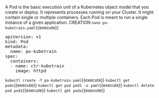 A Pod is the basic execution unit of a Kubernetes object model that you create or deploy.
It represents processes running on your Cluster.
It might contain single or multiple containers.
Each Pod is meant to run a single instance of a given application. 
CREATION
`nano po-kubetrain.yaml`{{execute}}

<pre class="file" data-filename="po-kubetrain.yaml" data-target="replace">
apiVersion: v1
kind: Pod
metadata:
  name: po-kubetrain
spec:
  containers:
  - name: ctr-kubetrain
    image: httpd
</pre>

`kubectl create -f po-kubetrain.yaml`{{execute}}
`kubectl get pods`{{execute}}
`kubectl get pod pod1 -o yaml`{{execute}}
`kubectl delete pod pod1`{{execute}}
`kubectl get pods`{{execute}}
